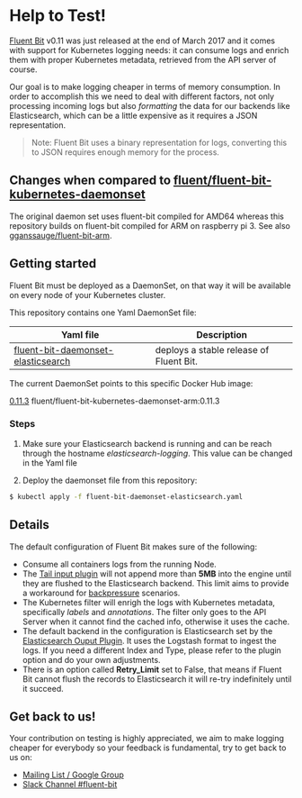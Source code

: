 # Help to Test!

[Fluent Bit](http://fluentbit.io) v0.11 was just released at the end of March 2017 and it comes with support for Kubernetes logging needs: it can consume logs and enrich them with proper Kubernetes metadata, retrieved from the API server of course.

Our goal is to make logging cheaper in terms of memory consumption. In order to accomplish this we need to deal with different factors, not only processing incoming logs but also _formatting_ the data for our backends like Elasticsearch, which can be a little expensive as it requires a JSON representation.

> Note: Fluent Bit uses a binary representation for logs, converting this to JSON requires enough memory for the process.

## Changes when compared to [fluent/fluent-bit-kubernetes-daemonset](https://github.com/fluent/fluent-bit-kubernetes-daemonset)
The original daemon set uses fluent-bit compiled for AMD64 whereas this repository builds on fluent-bit compiled for ARM on raspberry pi 3.
See also [gganssauge/fluent-bit-arm](https://github.com/gganssauge/fluent-bit-arm).

## Getting started

Fluent Bit must be deployed as a DaemonSet, on that way it will be available on every node of your Kubernetes cluster.

This repository contains one Yaml DaemonSet file:

| Yaml file | Description |
|-----------|-------------|
| [fluent-bit-daemonset-elasticsearch](fluent-bit-daemonset-elasticsearch.yaml) | deploys a stable release of Fluent Bit. |

The current DaemonSet points to this specific Docker Hub image:

[0.11.3](https://hub.docker.com/r/gganssauge/fluent-bit-kubernetes-daemonset-arm/tags/) fluent/fluent-bit-kubernetes-daemonset-arm:0.11.3

### Steps

1. Make sure your Elasticsearch backend is running and can be reach through the hostname _elasticsearch-logging_. This value can be changed in the Yaml file

2. Deploy the daemonset file from this repository:

```bash
$ kubectl apply -f fluent-bit-daemonset-elasticsearch.yaml
```

## Details

The default configuration of Fluent Bit makes sure of the following:

- Consume all containers logs from the running Node.
- The [Tail input plugin](http://fluentbit.io/documentation/0.11/input/tail.html) will not append more than __5MB__  into the engine until they are flushed to the Elasticsearch backend. This limit aims to provide a workaround for [backpressure](http://fluentbit.io/documentation/0.11/configuration/backpressure.html) scenarios.
- The Kubernetes filter will enrigh the logs with Kubernetes metadata, specifically _labels_ and _annotations_. The filter only goes to the API Server when it cannot find the cached info, otherwise it uses the cache.
- The default backend in the configuration is Elasticsearch set by the [Elasticsearch Ouput Plugin](http://fluentbit.io/documentation/0.11/output/elasticsearch.html). It uses the Logstash format to ingest the logs. If you need a different Index and Type, please refer to the plugin option and do your own adjustments.
- There is an option called __Retry_Limit__ set to False, that means if Fluent Bit cannot flush the records to Elasticsearch it will re-try indefinitely until it succeed.

## Get back to us!

Your contribution on testing is highly appreciated, we aim to make logging cheaper for everybody so your feedback is fundamental, try to get back to us on:

- [Mailing List / Google Group](https://groups.google.com/forum/#!forum/fluent-bit)
- [Slack Channel #fluent-bit](http://slack.fluentd.org)
